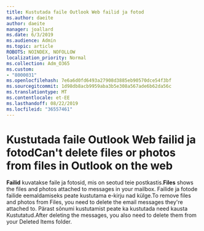 ```yaml
---
title: Kustutada faile Outlook Web failid ja fotod
ms.author: daeite
author: daeite
manager: joallard
ms.date: 6/3/2019
ms.audience: Admin
ms.topic: article
ROBOTS: NOINDEX, NOFOLLOW
localization_priority: Normal
ms.collection: Adm_O365
ms.custom:
- "8000031"
ms.openlocfilehash: 7e6a6d0fd6493a27908d3885eb90570dce54f3bf
ms.sourcegitcommit: 1d98db8acb9959aba3b5e308a567ade6b62da56c
ms.translationtype: MT
ms.contentlocale: et-EE
ms.lasthandoff: 08/22/2019
ms.locfileid: "36557461"
---
```

# <a name="cant-delete-files-or-photos-from-files-in-outlook-on-the-web"></a><span data-ttu-id="ed68e-102">Kustutada faile Outlook Web failid ja fotod</span><span class="sxs-lookup"><span data-stu-id="ed68e-102">Can't delete files or photos from files in Outlook on the web</span></span>

<span data-ttu-id="ed68e-103">**Failid** kuvatakse faile ja fotosid, mis on seotud teie postkastis.</span><span class="sxs-lookup"><span data-stu-id="ed68e-103">**Files** shows the files and photos attached to messages in your mailbox.</span></span> <span data-ttu-id="ed68e-104">Failide ja fotode failide eemaldamiseks peate kustutama e-kirju nad külge.</span><span class="sxs-lookup"><span data-stu-id="ed68e-104">To remove files and photos from Files, you need to delete the email messages they're attached to.</span></span> <span data-ttu-id="ed68e-105">Pärast sõnumi kustutamist peate ka kustutada need kausta Kustutatud.</span><span class="sxs-lookup"><span data-stu-id="ed68e-105">After deleting the messages, you also need to delete them from your Deleted Items folder.</span></span>